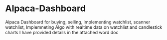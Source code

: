 # Alpaca-Dashboard
Alpaca Dashboard for buying, selling, implementing watchlist,  scanner watchlist, Implemneting Algo with realtime data on watchlist and candlestick charts
I have provided details in the attached word doc
